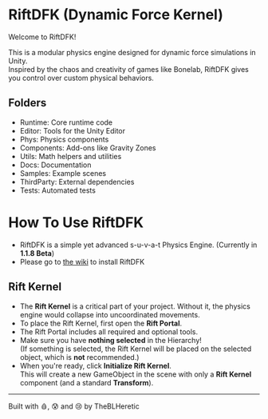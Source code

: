 # RiftDFK (Dynamic Force Kernel)

Welcome to RiftDFK!

This is a modular physics engine designed for dynamic force simulations in Unity.  
Inspired by the chaos and creativity of games like Bonelab, RiftDFK gives you control over custom physical behaviors.

## Folders
- Runtime: Core runtime code
- Editor: Tools for the Unity Editor
- Phys: Physics components
- Components: Add-ons like Gravity Zones
- Utils: Math helpers and utilities
- Docs: Documentation
- Samples: Example scenes
- ThirdParty: External dependencies
- Tests: Automated tests

# How To Use RiftDFK

- RiftDFK is a simple yet advanced s-u-v-a-t Physics Engine. (Currently in **1.1.8 Beta**)
- Please go to [the wiki](https://your-link-here.com) to install RiftDFK


## Rift Kernel

- The **Rift Kernel** is a critical part of your project. Without it, the physics engine would collapse into uncoordinated movements.
- To place the Rift Kernel, first open the **Rift Portal**.
- The Rift Portal includes all required and optional tools.
- Make sure you have **nothing selected** in the Hierarchy!  
  (If something is selected, the Rift Kernel will be placed on the selected object, which is **not** recommended.)
- When you're ready, click **Initialize Rift Kernel**.  
  This will create a new GameObject in the scene with only a **Rift Kernel** component (and a standard **Transform**).



---
Built with 🩸, 😰 and 😢 by TheBLHeretic
